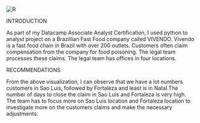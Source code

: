 
![R](https://github.com/NurudeenNajeem/Data-Analyst-Project/assets/80988295/203c04c5-3835-473b-81b9-404da5f4de14)

INTRODUCTION

As part of my Datacamp Associate Analyst Certification, I used python to analyst project on a Brazillian Fast Food company called VIVENDO. Vivendo is a fast food chain in Brazil with over 200 outlets. Customers often claim compensation from the company for food poisoning. The legal team processes these claims. The legal team has offices in four locations.

RECOMMENDATIONS

From the above visualization, I can observe that we have a lot numbers customers in Sao Luis, followed by Fortaleza and least is in Natal.The number of days to close the claim in Sao Luis and Fortaleza is very high. The team has to focus more on Sao Luis location and Fortaleza location to investigate more on the customers claims and make the necessary adjustments.

